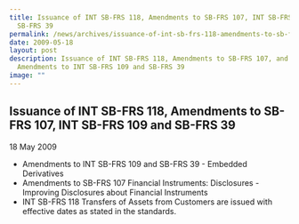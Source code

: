 ```yaml
---
title: Issuance of INT SB-FRS 118, Amendments to SB-FRS 107, INT SB-FRS 109 and
  SB-FRS 39
permalink: /news/archives/issuance-of-int-sb-frs-118-amendments-to-sb-frs-107-and-amendments-to-int-sb-frs-109/
date: 2009-05-18
layout: post
description: Issuance of INT SB-FRS 118, Amendments to SB-FRS 107, and
  Amendments to INT SB-FRS 109 and SB-FRS 39
image: ""
---
```

Issuance of INT SB-FRS 118, Amendments to SB-FRS 107, INT SB-FRS 109 and SB-FRS 39
----------------------------------------------------------------------------------------------------

18 May 2009

*   Amendments to INT SB-FRS 109 and SB-FRS 39 - Embedded Derivatives
*   Amendments to SB-FRS 107 Financial Instruments: Disclosures - Improving Disclosures about Financial Instruments
*   INT SB-FRS 118 Transfers of Assets from Customers are issued with effective dates as stated in the standards.